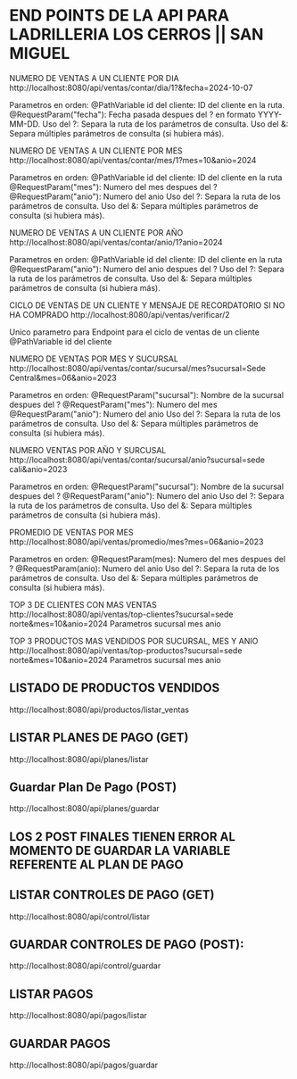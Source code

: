 # END POINTS DE LA API PARA LADRILLERIA LOS CERROS || SAN MIGUEL

NUMERO DE VENTAS A UN CLIENTE POR DIA
http://localhost:8080/api/ventas/contar/dia/1?&fecha=2024-10-07

Parametros en orden:
@PathVariable id del cliente: ID del cliente en la ruta.
@RequestParam("fecha"): Fecha pasada despues del ? en formato YYYY-MM-DD.
Uso del ?: Separa la ruta de los parámetros de consulta.
Uso del &: Separa múltiples parámetros de consulta (si hubiera más).

NUMERO DE VENTAS A UN CLIENTE POR MES
http://localhost:8080/api/ventas/contar/mes/1?mes=10&anio=2024

Parametros en orden:
@PathVariable id del cliente: ID del cliente en la ruta
@RequestParam("mes"): Numero del mes despues del ?
@RequestParam("anio"): Numero del anio
Uso del ?: Separa la ruta de los parámetros de consulta.
Uso del &: Separa múltiples parámetros de consulta (si hubiera más).

NUMERO DE VENTAS A UN CLIENTE POR AÑO
http://localhost:8080/api/ventas/contar/anio/1?anio=2024

Parametros en orden:
@PathVariable id del cliente: ID del cliente en la ruta
@RequestParam("anio"): Numero del anio despues del ?
Uso del ?: Separa la ruta de los parámetros de consulta.
Uso del &: Separa múltiples parámetros de consulta (si hubiera más).

CICLO DE VENTAS DE UN CLIENTE Y MENSAJE DE RECORDATORIO SI NO HA COMPRADO
http://localhost:8080/api/ventas/verificar/2

Unico parametro para Endpoint para el ciclo de ventas de un cliente
@PathVariable id del cliente

NUMERO DE VENTAS POR MES Y SUCURSAL
http://localhost:8080/api/ventas/contar/sucursal/mes?sucursal=Sede Central&mes=06&anio=2023

Parametros en orden:
@RequestParam("sucursal"): Nombre de la sucursal despues del ?
@RequestParam("mes"): Numero del mes
@RequestParam("anio"): Numero del anio
Uso del ?: Separa la ruta de los parámetros de consulta.
Uso del &: Separa múltiples parámetros de consulta (si hubiera más).

NUMERO VENTAS POR AÑO Y SURCUSAL
http://localhost:8080/api/ventas/contar/sucursal/anio?sucursal=sede cali&anio=2023

Parametros en orden:
@RequestParam("sucursal"): Nombre de la sucursal despues del ?
@RequestParam("anio"): Numero del anio
Uso del ?: Separa la ruta de los parámetros de consulta.
Uso del &: Separa múltiples parámetros de consulta (si hubiera más).

PROMEDIO DE VENTAS POR MES
http://localhost:8080/api/ventas/promedio/mes?mes=06&anio=2023

Parametros en orden:
@RequestParam(mes): Numero del mes despues del ?
@RequestParam(anio): Numero del anio
Uso del ?: Separa la ruta de los parámetros de consulta.
Uso del &: Separa múltiples parámetros de consulta (si hubiera más).

TOP 3 DE CLIENTES CON MAS VENTAS
http://localhost:8080/api/ventas/top-clientes?sucursal=sede norte&mes=10&anio=2024
Parametros
sucursal
mes
anio

TOP 3 PRODUCTOS MAS VENDIDOS POR SUCURSAL, MES Y ANIO
http://localhost:8080/api/ventas/top-productos?sucursal=sede norte&mes=10&anio=2024
Parametros
sucursal
mes
anio

## LISTADO DE PRODUCTOS VENDIDOS

http://localhost:8080/api/productos/listar_ventas

## LISTAR PLANES DE PAGO (GET)

http://localhost:8080/api/planes/listar

## Guardar Plan De Pago (POST)

http://localhost:8080/api/planes/guardar

## LOS 2 POST FINALES TIENEN ERROR AL MOMENTO DE GUARDAR LA VARIABLE REFERENTE AL PLAN DE PAGO

## LISTAR CONTROLES DE PAGO (GET)

http://localhost:8080/api/control/listar

## GUARDAR CONTROLES DE PAGO (POST):

http://localhost:8080/api/control/guardar

## LISTAR PAGOS

http://localhost:8080/api/pagos/listar

## GUARDAR PAGOS

http://localhost:8080/api/pagos/guardar

##

```

```
